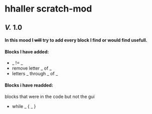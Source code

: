 # hhaller scratch-mod
## *V.* 1.0
#### In this mood I ~~will~~ try to add every block I find or would find usefull.
#### Blocks I have added:
* _ != _
* remove letter _ of _
* letters _ through _ of _
#### Blocks i have readded:
blocks that were in the code but not the gui
* while _ { _ }
